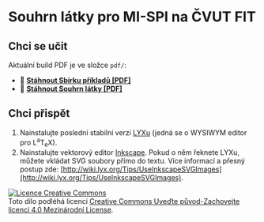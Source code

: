 # Souhrn látky pro MI-SPI na ČVUT FIT #

## Chci se učit ##

Aktuální build PDF je ve složce `pdf/`:

- :pencil: **[Stáhnout Sbírku příkladů [PDF]](https://github.com/illagrenan/MI-SPI_sourhn/blob/master/pdf/SPI%20-%20Sbirka%20prikladu.pdf)** 
- :blue_book: **[Stáhnout Souhrn látky [PDF]](https://github.com/illagrenan/MI-SPI_sourhn/blob/master/pdf/SPI%20-%20Souhrn%20l%C3%A1tky.pdf)** 

## Chci přispět ##

1. Nainstalujte poslední stabilní verzi [LYXu](http://www.lyx.org/) (jedná se o WYSIWYM editor pro L<sup>a</sup>T<sub>e</sub>X).
2. Nainstalujte vektorový editor [Inkscape](http://www.inkscape.org/cs/). Pokud o něm řeknete LYXu, můžete vkládat SVG soubory přímo do textu. Více informací a přesný postup zde: [http://wiki.lyx.org/Tips/UseInkscapeSVGImages](http://wiki.lyx.org/Tips/UseInkscapeSVGImages).

<a rel="license" href="http://creativecommons.org/licenses/by-sa/4.0/"><img alt="Licence Creative Commons" style="border-width:0" src="https://i.creativecommons.org/l/by-sa/4.0/88x31.png" /></a><br />Toto dílo podléhá licenci <a rel="license" href="http://creativecommons.org/licenses/by-sa/4.0/">Creative Commons Uveďte původ-Zachovejte licenci 4.0 Mezinárodní License</a>.